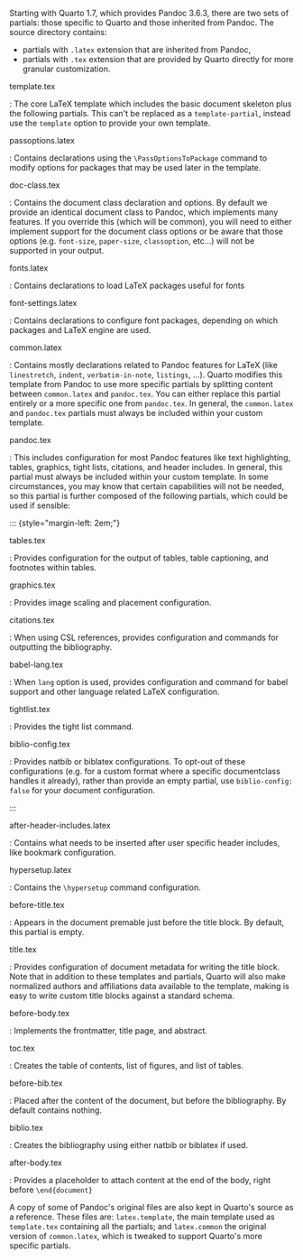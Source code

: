 Starting with Quarto 1.7, which provides Pandoc 3.6.3, there are two sets of partials: those specific to Quarto and those inherited from Pandoc. The source directory contains: 

- partials with `.latex` extension that are inherited from Pandoc, 
- partials with `.tex` extension that are provided by Quarto directly for more granular customization.

template.tex

:   The core LaTeX template which includes the basic document skeleton plus the following partials. This can't be replaced as a `template-partial`, instead use the `template` option to provide your own template.

passoptions.latex

:   Contains declarations using the `\PassOptionsToPackage` command to modify options for packages that may be used later in the template.

doc-class.tex

:   Contains the document class declaration and options. By default we provide an identical document class to Pandoc, which implements many features. If you override this (which will be common), you will need to either implement support for the document class options or be aware that those options (e.g. `font-size`, `paper-size`, `classoption`, etc...) will not be supported in your output.

fonts.latex

:    Contains declarations to load LaTeX packages useful for fonts

font-settings.latex

:    Contains declarations to configure font packages, depending on which packages and LaTeX engine are used.

common.latex

:    Contains mostly declarations related to Pandoc features for LaTeX (like `linestretch`, `indent`, `verbatim-in-note`, `listings`, ...). Quarto modifies this template from Pandoc to use more specific partials by splitting content between `common.latex` and `pandoc.tex`. You can either replace this partial entirely or a more specific one from `pandoc.tex`. In general, the `common.latex` and `pandoc.tex` partials must always be included within your custom template.

pandoc.tex

:   This includes configuration for most Pandoc features like text highlighting, tables, graphics, tight lists, citations, and header includes. In general, this partial must always be included within your custom template. In some circumstances, you may know that certain capabilities will not be needed, so this partial is further composed of the following partials, which could be used if sensible:


::: {style="margin-left: 2em;"}

tables.tex

:    Provides configuration for the output of tables, table captioning, and footnotes within tables.

graphics.tex

:    Provides image scaling and placement configuration.

citations.tex

:    When using CSL references, provides configuration and commands for outputting the bibliography.

babel-lang.tex

:    When `lang` option is used, provides configuration and command for babel support and other language related LaTeX configuration.

tightlist.tex

:    Provides the tight list command.

biblio-config.tex

:    Provides natbib or biblatex configurations. To opt-out of these configurations (e.g. for a custom format where a specific documentclass handles it already), rather than provide an empty partial, use `biblio-config: false` for your document configuration.

:::

after-header-includes.latex

:    Contains what needs to be inserted after user specific header includes, like bookmark configuration.

hypersetup.latex

:    Contains the `\hypersetup` command configuration.

before-title.tex

:   Appears in the document premable just before the title block. By default, this partial is empty.

title.tex

:   Provides configuration of document metadata for writing the title block. Note that in addition to these templates and partials, Quarto will also make normalized authors and affiliations data available to the template, making is easy to write custom title blocks against a standard schema.

before-body.tex

:   Implements the frontmatter, title page, and abstract.

toc.tex

:   Creates the table of contents, list of figures, and list of tables.

before-bib.tex

:   Placed after the content of the document, but before the bibliography. By default contains nothing.

biblio.tex

:   Creates the bibliography using either natbib or biblatex if used.

after-body.tex

:   Provides a placeholder to attach content at the end of the body, right before `\end{document}`

A copy of some of Pandoc's original files are also kept in Quarto's source as a reference. These files are: `latex.template`, the main template used as `template.tex` containing all the partials; and `latex.common` the original version of `common.latex`,  which is tweaked to support Quarto's more specific partials.